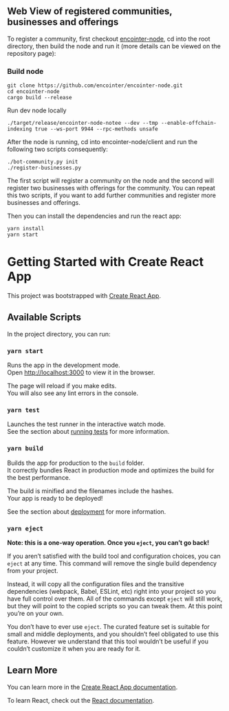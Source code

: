 ## Web View of registered communities, businesses and offerings

To register a community, first checkout [encointer-node](https://github.com/encointer/encointer-node), cd into the root directory, then build the node and run it (more details can be viewed on the repository page):
### Build node
```console
git clone https://github.com/encointer/encointer-node.git
cd encointer-node
cargo build --release
```

Run dev node locally

```console
./target/release/encointer-node-notee --dev --tmp --enable-offchain-indexing true --ws-port 9944 --rpc-methods unsafe
```

After the node is running, cd into encointer-node/client and run the following two scripts consequently:
```console
./bot-community.py init
./register-businesses.py
```
The first script will register a community on the node and the second will register two businesses with offerings for the community.
You can repeat this two scripts, if you want to add further communities and register more businesses and offerings.

Then you can install the dependencies and run the react app:
```console
yarn install
yarn start
```
# Getting Started with Create React App

This project was bootstrapped with [Create React App](https://github.com/facebook/create-react-app).

## Available Scripts

In the project directory, you can run:

### `yarn start`

Runs the app in the development mode.\
Open [http://localhost:3000](http://localhost:3000) to view it in the browser.

The page will reload if you make edits.\
You will also see any lint errors in the console.

### `yarn test`

Launches the test runner in the interactive watch mode.\
See the section about [running tests](https://facebook.github.io/create-react-app/docs/running-tests) for more information.

### `yarn build`

Builds the app for production to the `build` folder.\
It correctly bundles React in production mode and optimizes the build for the best performance.

The build is minified and the filenames include the hashes.\
Your app is ready to be deployed!

See the section about [deployment](https://facebook.github.io/create-react-app/docs/deployment) for more information.

### `yarn eject`

**Note: this is a one-way operation. Once you `eject`, you can’t go back!**

If you aren’t satisfied with the build tool and configuration choices, you can `eject` at any time. This command will remove the single build dependency from your project.

Instead, it will copy all the configuration files and the transitive dependencies (webpack, Babel, ESLint, etc) right into your project so you have full control over them. All of the commands except `eject` will still work, but they will point to the copied scripts so you can tweak them. At this point you’re on your own.

You don’t have to ever use `eject`. The curated feature set is suitable for small and middle deployments, and you shouldn’t feel obligated to use this feature. However we understand that this tool wouldn’t be useful if you couldn’t customize it when you are ready for it.

## Learn More

You can learn more in the [Create React App documentation](https://facebook.github.io/create-react-app/docs/getting-started).

To learn React, check out the [React documentation](https://reactjs.org/).
